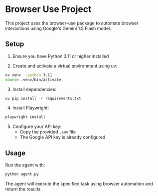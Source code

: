# Browser Use Project

This project uses the browser-use package to automate browser interactions using Google's Gemini 1.5 Flash model.

## Setup

1. Ensure you have Python 3.11 or higher installed

2. Create and activate a virtual environment using uv:
```bash
uv venv --python 3.11
source .venv/bin/activate
```

3. Install dependencies:
```bash
uv pip install -r requirements.txt
```

4. Install Playwright:
```bash
playwright install
```

5. Configure your API key:
   - Copy the provided `.env` file
   - The Google API key is already configured

## Usage

Run the agent with:
```bash
python agent.py
```

The agent will execute the specified task using browser automation and return the results. 